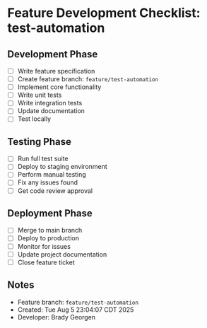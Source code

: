# Feature Development Checklist: test-automation

## Development Phase
- [ ] Write feature specification
- [ ] Create feature branch: `feature/test-automation`
- [ ] Implement core functionality
- [ ] Write unit tests
- [ ] Write integration tests
- [ ] Update documentation
- [ ] Test locally

## Testing Phase
- [ ] Run full test suite
- [ ] Deploy to staging environment
- [ ] Perform manual testing
- [ ] Fix any issues found
- [ ] Get code review approval

## Deployment Phase
- [ ] Merge to main branch
- [ ] Deploy to production
- [ ] Monitor for issues
- [ ] Update project documentation
- [ ] Close feature ticket

## Notes
- Feature branch: `feature/test-automation`
- Created: Tue Aug  5 23:04:07 CDT 2025
- Developer: Brady Georgen

